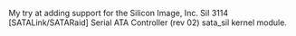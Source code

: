 My try at adding support for the Silicon Image, Inc. SiI 3114 [SATALink/SATARaid] Serial ATA Controller (rev 02) sata_sil kernel module.
